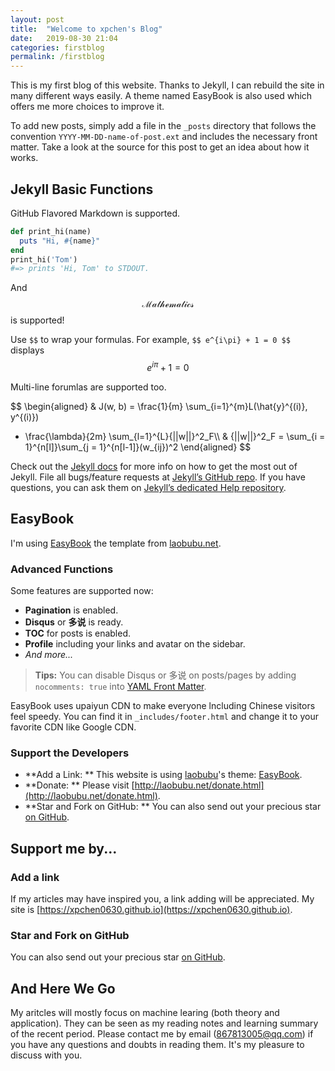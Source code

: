 ```yaml
---
layout: post
title:  "Welcome to xpchen's Blog"
date:   2019-08-30 21:04
categories: firstblog
permalink: /firstblog
---
```


This is my first blog of this website. Thanks to Jekyll, I can rebuild the site in many different ways easily. A theme named EasyBook is also used which offers me more choices to improve it.

To add new posts, simply add a file in the `_posts` directory that follows the convention `YYYY-MM-DD-name-of-post.ext` and includes the necessary front matter. Take a look at the source for this post to get an idea about how it works.

<!--more-->

## Jekyll Basic Functions ##

GitHub Flavored Markdown is supported.

```ruby
def print_hi(name)
  puts "Hi, #{name}"
end
print_hi('Tom')
#=> prints 'Hi, Tom' to STDOUT.
```

And $$\mathcal{ Mathematics }$$ is supported!

Use `$$` to wrap your formulas. For example, `$$ e^{i\pi} + 1 = 0 $$` displays $$  e^{i\pi} + 1 = 0  $$

Multi-line forumlas are supported too.

$$
\begin{aligned}
& J(w, b) = \frac{1}{m} \sum_{i=1}^{m}L(\hat{y}^{(i)}, y^{(i)})
+ \frac{\lambda}{2m} \sum_{l=1}^{L}{||w||}^2_F\\\\
& {||w||}^2_F = \sum_{i = 1}^{n[l]}\sum_{j = 1}^{n[l-1]}(w_{ij})^2
\end{aligned}
$$

Check out the [Jekyll docs][jekyll] for more info on how to get the most out of Jekyll. File all bugs/feature requests at [Jekyll’s GitHub repo][jekyll-gh]. If you have questions, you can ask them on [Jekyll’s dedicated Help repository][jekyll-help].

## EasyBook ##

I'm using [EasyBook][github-easybook] the template from [laobubu.net](http://laobubu.net). 

### Advanced Functions ###

Some features are supported now:

* **Pagination** is enabled.
* **Disqus** or **多说** is ready.
* **TOC** for posts is enabled.
* **Profile** including your links and avatar on the sidebar.
* *And more...*

> **Tips:** You can disable Disqus or 多说 on posts/pages by adding `nocomments: true` into [YAML Front Matter][frontmatter].

EasyBook uses upaiyun CDN to make everyone lncluding Chinese visitors feel speedy. You can find it in `_includes/footer.html` and change it to your favorite CDN like Google CDN.

### Support the Developers ###

* **Add a Link: ** This website is using [laobubu](http://laobubu.net)'s theme: [EasyBook][github-easybook].
* **Donate: ** Please visit [http://laobubu.net/donate.html](http://laobubu.net/donate.html).
* **Star and Fork on GitHub: ** You can also send out your precious star [on GitHub][github-easybook].

## Support me by... ##

### Add a link ###

If my articles may have inspired you, a link adding will be appreciated. My site is [https://xpchen0630.github.io](https://xpchen0630.github.io).

### Star and Fork on GitHub ###

You can also send out your precious star [on GitHub](https://github.com/xpchen0630/xpchen0630.github.io).

## And Here We Go ##

My aritcles will mostly focus on machine learing (both theory and application). They can be seen as my reading notes and learning summary of the recent period. 
Please contact me by email (867813005@qq.com) if you have any questions and doubts in reading them. It's my pleasure to discuss with you.

[jekyll]:      http://jekyllrb.com
[jekyll-gh]:   https://github.com/jekyll/jekyll
[jekyll-help]: https://github.com/jekyll/jekyll-help
[frontmatter]: http://jekyllrb.com/docs/frontmatter/
[github-easybook]: https://github.com/laobubu/jekyll-theme-EasyBook
